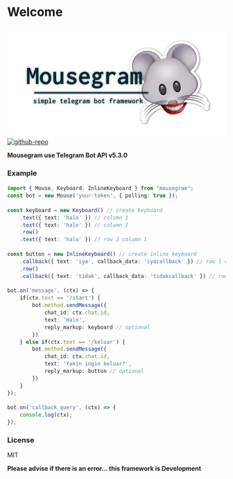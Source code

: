 # Welcome

![mousgram-flaticon](./docs/img/mousegram.png)
[![github-repo](https://img.shields.io/badge/Github-callmeumm-green.svg?style=for-the-badge&logo=github)](https://github.com/callmeumm/mousegram)

**Mousegram use Telegram Bot API v5.3.0** 

### Example
```typescript
import { Mouse, Keyboard, InlineKeyboard } from "mousegram";
const bot = new Mouse('your-token', { polling: true });

const keyboard = new Keyboard() // create keyboard
    .text({ text: 'halo' }) // column 1
    .text({ text: 'halo' }) // column 2
    .row()
    .text({ text: 'halo' }) // row 2 column 1
    
const button = new InlineKeyboard() // create inline keyboard
    .callback({ text: 'iya', callback_data: 'iyacallback' }) // row 1 column 1
    .row()
    .callback({ text: 'tidak', callback_data: 'tidakcallback' }) // row 2 column 1

bot.on('message', (ctx) => {
    if(ctx.text == '/start') {
        bot.method.sendMessage({
            chat_id: ctx.chat.id,
            text: 'Halo',
            reply_markup: keyboard // optional
        })
    } else if(ctx.text == '/keluar') {
        bot.method.sendMessage({
            chat_id: ctx.chat.id,
            text: 'Yakin ingin keluar?',
            reply_markup: button // optional
        })
    }
});

bot.on('callback_query', (ctx) => {
    console.log(ctx);
});
```
### License

MIT

**Please advise if there is an error... this framework is Development**